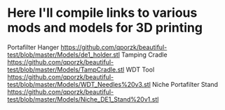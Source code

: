 # Here I'll compile links to various mods and models for 3D printing

Portafilter Hanger https://github.com/qporzk/beautiful-test/blob/master/Models/de1_holder.stl
Tamping Cradle https://github.com/qporzk/beautiful-test/blob/master/Models/TampCradle.stl
WDT Tool https://github.com/qporzk/beautiful-test/blob/master/Models/WDT_Needles%20v3.stl
Niche Portafilter Stand https://github.com/qporzk/beautiful-test/blob/master/Models/Niche_DE1_Stand%20v1.stl

